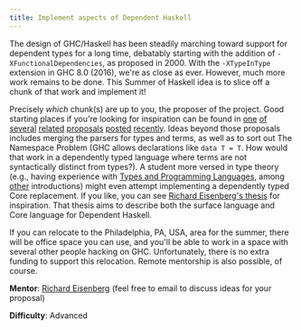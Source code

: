 ```yaml
---
title: Implement aspects of Dependent Haskell
---
```


The design of GHC/Haskell has been steadily marching toward support for dependent types for a long time, debatably starting with the addition of `-XFunctionalDependencies`, as proposed in 2000. With the `-XTypeInType` extension in GHC 8.0 (2016), we're as close as ever. However, much more work remains to be done. This Summer of Haskell idea is to slice off a chunk of that work and implement it!

Precisely *which* chunk(s) are up to you, the proposer of the project. Good starting places if you're looking for inspiration can
be found in
[one](https://github.com/ghc-proposals/ghc-proposals/pull/54)
[of](https://github.com/ghc-proposals/ghc-proposals/pull/81) [several](https://github.com/ghc-proposals/ghc-proposals/pull/83)
[related](https://github.com/ghc-proposals/ghc-proposals/pull/80)
[proposals](https://github.com/ghc-proposals/ghc-proposals/pull/99) [posted](https://github.com/ghc-proposals/ghc-proposals/pull/102) [recently](https://github.com/ghc-proposals/ghc-proposals/pull/103). Ideas beyond those proposals includes merging
the parsers for types and terms, as well as to sort out The Namespace Problem (GHC allows declarations like `data T = T`. How would that
work in a dependently typed language where terms are not syntactically distinct from types?). A student more versed in type theory
(e.g., having experience with [Types and Programming Languages](https://www.cis.upenn.edu/~bcpierce/tapl/), among [other](http://www.cs.cmu.edu/~rwh/pfpl.html) introductions) might even attempt implementing a dependently typed Core replacement. If you like, you can
see [Richard Eisenberg's thesis](https://repository.brynmawr.edu/cgi/viewcontent.cgi?article=1074&context=compsci_pubs) for
inspiration. That thesis aims to describe both the surface language and Core language for Dependent Haskell.

If you can relocate to the Philadelphia, PA, USA, area for the summer, there will be office space you can use, and you'll
be able to work in a space with several other people hacking on GHC. Unfortunately, there is no extra funding to support
this relocation. Remote mentorship is also possible, of course.

**Mentor**: [Richard Eisenberg](mailto:rae@cs.brynmawr.edu) (feel free to email to discuss ideas for your proposal)

**Difficulty**: Advanced
